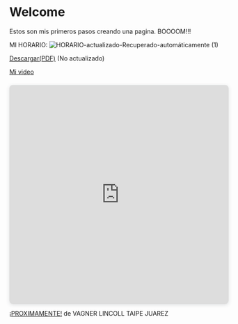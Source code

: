 # Welcome
Estos son mis primeros pasos creando una pagina. BOOOOM!!!

MI HORARIO:
![HORARIO-actualizado-_Recuperado-automáticamente_ (1)](https://user-images.githubusercontent.com/114767318/205834801-70789ebe-d4af-45d1-a466-78e9b9e5ecec.jpg)


[Descargar(PDF)](https://github.com/Letnash/Welcome/files/9871600/HORARIO.actualizado.Recuperado.automaticamente.pdf) (No actualizado)

[Mi video](https://user-images.githubusercontent.com/114767318/194931147-6413cd90-2836-4a4e-a971-6567c470fac1.mp4)

<div style="position: relative; width: 100%; height: 0; padding-top: 100.0000%; padding-bottom: 0; box-shadow: 0 2px 8px 0 rgba(63,69,81,0.16); margin-top: 1.6em; margin-bottom: 0.9em; overflow: hidden; border-radius: 8px; will-change: transform;">  <iframe loading="lazy" style="position: absolute; width: 100%; height: 100%; top: 0; left: 0; border: none; padding: 0;margin: 0;"    src="https:&#x2F;&#x2F;www.canva.com&#x2F;design&#x2F;DAFUl6VQ-aY&#x2F;view?embed" allowfullscreen="allowfullscreen" allow="fullscreen">  </iframe></div><a href="https:&#x2F;&#x2F;www.canva.com&#x2F;design&#x2F;DAFUl6VQ-aY&#x2F;view?utm_content=DAFUl6VQ-aY&amp;utm_campaign=designshare&amp;utm_medium=embeds&amp;utm_source=link" target="_blank" rel="noopener">¡PROXIMAMENTE!</a> de VAGNER LINCOLL TAIPE JUAREZ
